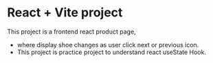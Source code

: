 # React + Vite project

This project is a frontend react product page, 
- where display shoe changes as user click next or previous icon. 
- This project is practice project to understand react useState Hook.

